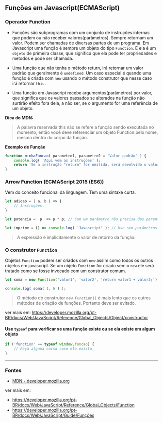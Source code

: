 ## Funções em Javascript(ECMAScript)

### Operador Function

* Funções são subprogramas com um conjunto de instruções internas que podem ou não receber valores(parâmetros). 
Sempre retornam um valor. Podem ser chamadas de diversas partes de um programa. Em Javascript uma função é sempre um objeto do tipo `Function`. E ela é um `objeto` de primeira classe, que significa que ela pode ter propriedades e metodos e pode ser chamada.

* Uma função que não tenha o método return, irá retornar um valor padrão que geralmente é `undefined`. 
Um caso especial é quando uma função é criada com `new` usando o método construtor que nesse caso irá retornar `this`.

* Uma função em Javascript recebe argumentos(parâmetros) por valor, que significa que os valores passados 
se alterados na função não surtirão efeito fora dela, a não ser, se o argumento for uma referência de um objeto. 

**Dica do MDN:**
> A palavra reservada this não se refere a função sendo executada no momento, então você deve referenciar um objeto Function pelo nome, mesmo dentro do corpo da função.

**Exemplo de Função**
```js
function minhaFuncao( parametro1, parametro2 = 'Valor padrão' ) {
    console.log( 'Aqui vem as instruções' );
    return 'Se a instrução "return" for omitida, será devolvido o valor undefined';
}
```

### Arrow Function (ECMAScript 2015 (ES6))

Vem do conceito funcional da linguagem. Tem uma sintaxe curta.

```js
let adicao = ( a, b ) => {
    // Instruções.
}

let potencia =  p  => p * p; // Com um parâmetro não precisa dos parenteses.

let imprime = () => console.log( 'Javascript' ); // Uso sem parâmetros.
```
> A expressão é implicitamente o valor de retorno da função.

### O construtor `Function`

Objetos `Function` podem ser criados com `new` assim como todos os outros objetos em javascript. 
Se um objeto `Function` for criado sem o `new` ele será tratado como se fosse invocado com um construtor comum.

```js
let soma = new Function('valor1', 'valor2', 'return valor1 + valor2;');

console.log( soma( 1, 6 ) );
```

> O método do construtor `new Function()` é mais lento que os outros métodos de criação de funções. Portanto deve ser evitado.

ver mais em: https://developer.mozilla.org/pt-BR/docs/Web/JavaScript/Reference/Global_Objects/Object/constructor


#### Use `typeof` para verificar se uma função existe ou se ela existe em algum objeto
```js
if ('function' == typeof window.funcao) {
    // Faça alguma coisa caso ela exista
}
```

---------------------------------------
### Fontes

* [MDN - developer.mozilla.org](https://developer.mozilla.org/pt-BR/docs/Web/JavaScript/Reference/Functions?redirectlocale=en-US&redirectslug=JavaScript%2FReference%2FFunctions_and_function_scope)


ver mais em: 
* https://developer.mozilla.org/pt-BR/docs/Web/JavaScript/Reference/Global_Objects/Function
* https://developer.mozilla.org/pt-BR/docs/Web/JavaScript/Guide/Funções
